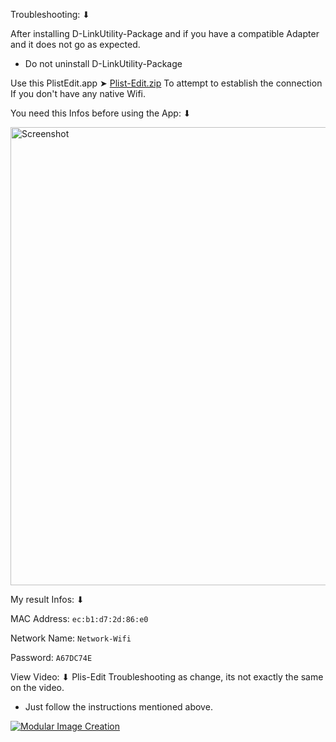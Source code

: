 Troubleshooting: ⬇︎

After installing D-LinkUtility-Package and if you have a compatible Adapter and it does not go as expected.
- Do not uninstall D-LinkUtility-Package

Use this PlistEdit.app ➤ [Plist-Edit.zip](https://github.com/user-attachments/files/21328358/Plist-Edit.zip) To attempt to establish the connection If you don't have any native Wifi.

You need this Infos before using the App: ⬇︎


<img width="800" height="733" alt="Screenshot" src="https://github.com/user-attachments/assets/399b2c57-b910-4a3a-a450-d47dd2297bf6" />



My result Infos: ⬇︎

MAC Address:
`ec:b1:d7:2d:86:e0`

Network Name:
`Network-Wifi`

Password:
`A67DC74E`

View Video: ⬇︎ Plis-Edit Troubleshooting as change, its not exactly the same on the video.
- Just follow the instructions mentioned above.
  
[![Modular Image Creation](https://github.com/chris1111/D-LinkUtility-Package/blob/main/Files%20Troubleshooting/Troubleshooting.png)](https://youtu.be/WvrGhCJda2c)
